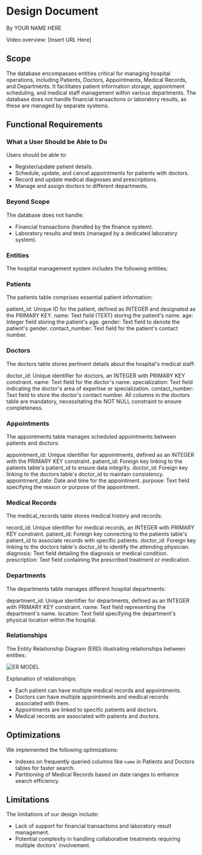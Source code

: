 # Design Document

By YOUR NAME HERE

Video overview: [Insert URL Here]

## Scope

The database encompasses entities critical for managing hospital operations, including Patients, Doctors, Appointments, Medical Records, and Departments. It facilitates patient information storage, appointment scheduling, and medical staff management within various departments.
The database does not handle financial transactions or laboratory results, as these are managed by separate systems.

## Functional Requirements

### What a User Should be Able to Do

Users should be able to:
- Register/update patient details.
- Schedule, update, and cancel appointments for patients with doctors.
- Record and update medical diagnoses and prescriptions.
- Manage and assign doctors to different departments.

### Beyond Scope

The database does not handle:
- Financial transactions (handled by the finance system).
- Laboratory results and tests (managed by a dedicated laboratory system).

### Entities

The hospital management system includes the following entities:

### Patients
The patients table comprises essential patient information:

patient_id: Unique ID for the patient, defined as INTEGER and designated as the PRIMARY KEY.
name: Text field (TEXT) storing the patient's name.
age: Integer field storing the patient's age.
gender: Text field to denote the patient's gender.
contact_number: Text field for the patient's contact number.

### Doctors
The doctors table stores pertinent details about the hospital's medical staff:

doctor_id: Unique identifier for doctors, an INTEGER with PRIMARY KEY constraint.
name: Text field for the doctor's name.
specialization: Text field indicating the doctor's area of expertise or specialization.
contact_number: Text field to store the doctor's contact number.
All columns in the doctors table are mandatory, necessitating the NOT NULL constraint to ensure completeness.

### Appointments
The appointments table manages scheduled appointments between patients and doctors:

appointment_id: Unique identifier for appointments, defined as an INTEGER with the PRIMARY KEY constraint.
patient_id: Foreign key linking to the patients table's patient_id to ensure data integrity.
doctor_id: Foreign key linking to the doctors table's doctor_id to maintain consistency.
appointment_date: Date and time for the appointment.
purpose: Text field specifying the reason or purpose of the appointment.

### Medical Records
The medical_records table stores medical history and records:

record_id: Unique identifier for medical records, an INTEGER with PRIMARY KEY constraint.
patient_id: Foreign key connecting to the patients table's patient_id to associate records with specific patients.
doctor_id: Foreign key linking to the doctors table's doctor_id to identify the attending physician.
diagnosis: Text field detailing the diagnosis or medical condition.
prescription: Text field containing the prescribed treatment or medication.

### Departments
The departments table manages different hospital departments:

department_id: Unique identifier for departments, defined as an INTEGER with PRIMARY KEY constraint.
name: Text field representing the department's name.
location: Text field specifying the department's physical location within the hospital.

### Relationships

The Entity Relationship Diagram (ERD) illustrating relationships between entities:

![ER MODEL](Project.png)


Explanation of relationships:
- Each patient can have multiple medical records and appointments.
- Doctors can have multiple appointments and medical records associated with them.
- Appointments are linked to specific patients and doctors.
- Medical records are associated with patients and doctors.

## Optimizations

We implemented the following optimizations:
- Indexes on frequently queried columns like `name` in Patients and Doctors tables for faster search.
- Partitioning of Medical Records based on date ranges to enhance search efficiency.

## Limitations

The limitations of our design include:
- Lack of support for financial transactions and laboratory result management.
- Potential complexity in handling collaborative treatments requiring multiple doctors' involvement.
